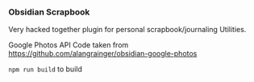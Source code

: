 ### Obsidian Scrapbook

Very hacked together plugin for personal scrapbook/journaling Utilities.

Google Photos API Code taken from https://github.com/alangrainger/obsidian-google-photos

`npm run build` to build